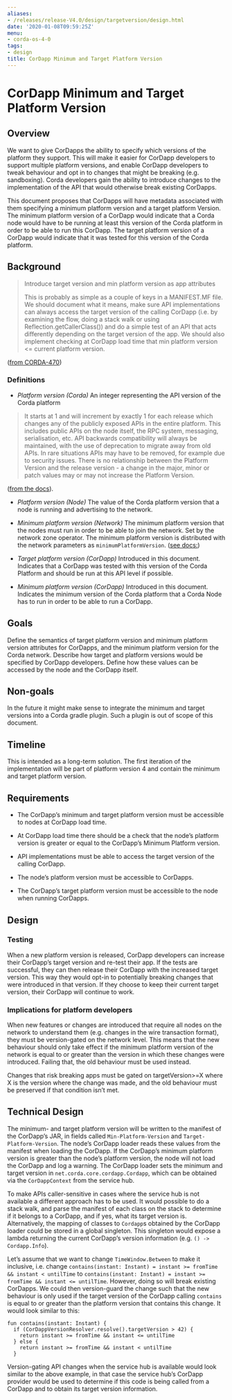 ```yaml
---
aliases:
- /releases/release-V4.0/design/targetversion/design.html
date: '2020-01-08T09:59:25Z'
menu:
- corda-os-4-0
tags:
- design
title: CorDapp Minimum and Target Platform Version
---
```



# CorDapp Minimum and Target Platform Version


## Overview

We want to give CorDapps the ability to specify which versions of the platform they support. This will make it easier for CorDapp developers to support multiple platform versions, and enable CorDapp developers to tweak behaviour and opt in to changes that might be breaking (e.g. sandboxing). Corda developers gain the ability to introduce changes to the implementation of the API that would otherwise break existing CorDapps.

This document proposes that CorDapps will have metadata associated with them specifying a minimum platform version and a target platform Version. The minimum platform version of a CorDapp would indicate that a Corda node would have to be running at least this version of the Corda platform in order to be able to run this CorDapp. The target platform version of a CorDapp would indicate that it was tested for this version of the Corda platform.


## Background

> 
> Introduce target version and min platform version as app attributes
> 
> This is probably as simple as a couple of keys in a MANIFEST.MF file.
>                     We should document what it means, make sure API implementations can always access the target version of the calling CorDapp (i.e. by examining the flow, doing a stack walk or using Reflection.getCallerClass()) and do a simple test of an API that acts differently depending on the target version of the app.
>                     We should also implement checking at CorDapp load time that min platform version <= current platform version.

([from CORDA-470](https://r3-cev.atlassian.net/browse/CORDA-470))


### Definitions


* *Platform version (Corda)* An integer representing the API version of the Corda platform


> 
> It starts at 1 and will increment by exactly 1 for each release which changes any of the publicly exposed APIs in the entire platform. This includes public APIs on the node itself, the RPC system, messaging, serialisation, etc. API backwards compatibility will always be maintained, with the use of deprecation to migrate away from old APIs. In rare situations APIs may have to be removed, for example due to security issues. There is no relationship between the Platform Version and the release version - a change in the major, minor or patch values may or may not increase the Platform Version.

([from the docs](https://docs.corda.net/head/versioning.html#versioning)).


* *Platform version (Node)* The value of the Corda platform version that a node is running and advertising to the network.


* *Minimum platform version (Network)* The minimum platform version that the nodes must run in order to be able to join the network. Set by the network zone operator. The minimum platform version is distributed with the network parameters as `minimumPlatformVersion`.
                            ([see docs:](https://docs.corda.net/network-map.html#network-parameters))


* *Target platform version (CorDapp)* Introduced in this document. Indicates that a CorDapp was tested with this version of the Corda Platform and should be run at this API level if possible.


* *Minimum platform version (CorDapp)* Introduced in this document. Indicates the minimum version of the Corda platform that a Corda Node has to run in order to be able to run a CorDapp.



## Goals

Define the semantics of target platform version and minimum platform version attributes for CorDapps, and the minimum platform version for the Corda network. Describe how target and platform versions would be specified by CorDapp developers. Define how these values can be accessed by the node and the CorDapp itself.


## Non-goals

In the future it might make sense to integrate the minimum and target versions into a Corda gradle plugin. Such a plugin is out of scope of this document.


## Timeline

This is intended as a long-term solution. The first iteration of the implementation will be part of platform version 4 and contain the minimum and target platform version.


## Requirements


* The CorDapp’s minimum and target platform version must be accessible to nodes at CorDapp load time.


* At CorDapp load time there should be a check that the node’s platform version is greater or equal to the CorDapp’s Minimum Platform version.


* API implementations must be able to access the target version of the calling CorDapp.


* The node’s platform version must be accessible to CorDapps.


* The CorDapp’s target platform version must be accessible to the node when running CorDapps.



## Design


### Testing

When a new platform version is released, CorDapp developers can increase their CorDapp’s target version and re-test their app. If the tests are successful, they can then release their CorDapp with the increased target version. This way they would opt-in to potentially breaking changes that were introduced in that version. If they choose to keep their current target version, their CorDapp will continue to work.


### Implications for platform developers

When new features or changes are introduced that require all nodes on the network to understand them (e.g. changes in the wire transaction format), they must be version-gated on the network level. This means that the new behaviour should only take effect if the minimum platform version of the network is equal to or greater than the version in which these changes were introduced. Failing that, the old behaviour must be used instead.

Changes that risk breaking apps must be gated on targetVersion>=X where X is the version where the change was made, and the old behaviour must be preserved if that condition isn’t met.


## Technical Design

The minimum- and target platform version will be written to the manifest of the CorDapp’s JAR, in fields called `Min-Platform-Version` and `Target-Platform-Version`.
                The node’s CorDapp loader reads these values from the manifest when loading the CorDapp. If the CorDapp’s minimum platform version is greater than the node’s platform version, the node will not load the CorDapp and log a warning. The CorDapp loader sets the minimum and target version in `net.corda.core.cordapp.Cordapp`, which can be obtained via the `CorDappContext` from the service hub.

To make APIs caller-sensitive in cases where the service hub is not available a different approach has to be used. It would possible to do a stack walk, and parse the manifest of each class on the stack to determine if it belongs to a CorDapp, and if yes, what its target version is. Alternatively, the mapping of classes to `Cordapp`s obtained by the CorDapp loader could be stored in a global singleton. This singleton would expose a lambda returning the current CorDapp’s version information (e.g. `() -> Cordapp.Info`).

Let’s assume that we want to change `TimeWindow.Between` to make it inclusive, i.e. change `contains(instant: Instant) = instant >= fromTime && instant < untilTime` to `contains(instant: Instant) = instant >= fromTime && instant <= untilTime`. However, doing so will break existing CorDapps. We could then version-guard the change such that the new behaviour is only used if the target version of the CorDapp calling `contains` is equal to or greater than the platform  version that contains this change. It would look similar to this:

```guess
fun contains(instant: Instant) {
  if (CorDappVersionResolver.resolve().targetVersion > 42) {
    return instant >= fromTime && instant <= untilTime
  } else {
    return instant >= fromTime && instant < untilTime
  }
```
Version-gating API changes when the service hub is available would look similar to the above example, in that case the service hub’s CorDapp provider would be used to determine if this code is being called from a CorDapp and to obtain its target version information.


